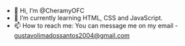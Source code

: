 - 👋 Hi, I’m @CheramyOFC
- 🌱 I’m currently learning HTML, CSS and JavaScript.
- 📫 How to reach me: You can message me on my email - gustavolimadossantos2004@gmail.com

<!---
CheramyOFC/CheramyOFC is a ✨ special ✨ repository because its `README.md` (this file) appears on your GitHub profile.
You can click the Preview link to take a look at your changes.
--->
